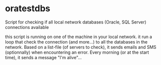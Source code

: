 # oratestdbs
Script for checking if all local network databases (Oracle, SQL Server) connections available 

this script is running on one of the machine in your local network.
it run a loop that check the connection (and more...) to all the databases in the network.
Based on a list-file (of servers to check), it sends emails and SMS (optionnally) when encountering
an error. Every morning (or at the start time), it sends a message "I'm alive"...
